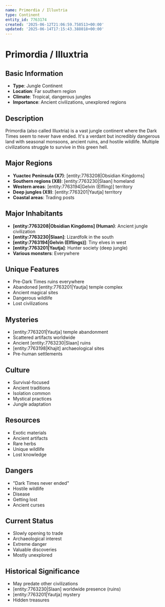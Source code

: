 ```yaml
---
name: Primordia / Illuxtria
type: Continent
entity_id: 7763174
created: '2025-06-12T21:06:59.758513+00:00'
updated: '2025-06-14T17:15:43.388018+00:00'
---
```


# Primordia / Illuxtria

## Basic Information
- **Type**: Jungle Continent
- **Location**: Far southern region
- **Climate**: Tropical, dangerous jungles
- **Importance**: Ancient civilizations, unexplored regions

## Description
Primordia (also called Illuxtria) is a vast jungle continent where the Dark Times seem to never have ended. It's a verdant but incredibly dangerous land with seasonal monsoons, ancient ruins, and hostile wildlife. Multiple civilizations struggle to survive in this green hell.

## Major Regions
- **Yuactec Peninsula (X7)**: [entity:7763208|Obsidian Kingdoms]
- **Southern regions (X8)**: [entity:7763230|Slaan] homeland
- **Western areas**: [entity:7763194|Gelvin (Elfling)] territory
- **Deep jungles (X9)**: [entity:7763201|Yautja] territory
- **Coastal areas**: Trading posts

## Major Inhabitants
- **[entity:7763208|Obsidian Kingdoms] (Human)**: Ancient jungle civilization
- **[entity:7763230|Slaan]**: Lizardfolk in the south
- **[entity:7763194|Gelvin (Elflings)]**: Tiny elves in west
- **[entity:7763201|Yautja]**: Hunter society (deep jungle)
- **Various monsters**: Everywhere

## Unique Features
- Pre-Dark Times ruins everywhere
- Abandoned [entity:7763201|Yautja] temple complex
- Ancient magical sites
- Dangerous wildlife
- Lost civilizations

## Mysteries
- [entity:7763201|Yautja] temple abandonment
- Scattered artifacts worldwide
- Ancient [entity:7763230|Slaan] ruins
- [entity:7763198|Khajit] archaeological sites
- Pre-human settlements

## Culture
- Survival-focused
- Ancient traditions
- Isolation common
- Mystical practices
- Jungle adaptation

## Resources
- Exotic materials
- Ancient artifacts
- Rare herbs
- Unique wildlife
- Lost knowledge

## Dangers
- "Dark Times never ended"
- Hostile wildlife
- Disease
- Getting lost
- Ancient curses

## Current Status
- Slowly opening to trade
- Archaeological interest
- Extreme danger
- Valuable discoveries
- Mostly unexplored

## Historical Significance
- May predate other civilizations
- [entity:7763230|Slaan] worldwide presence (ruins)
- [entity:7763201|Yautja] mystery
- Hidden treasures